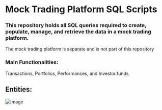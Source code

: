 # Mock Trading Platform SQL Scripts

### This repository holds all SQL queries required to create, populate, manage, and retrieve the data in a mock trading platform.
The mock trading platform is separate and is not part of this repository

### Main Functionalities: 
Transactions, Portfolios, Performances, and Investor.funds

## Entities:
![image](https://github.com/user-attachments/assets/f0c9fc4b-0323-49f1-beb8-87b1eb465637)
